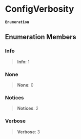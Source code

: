 # ConfigVerbosity

**`Enumeration`**

## Enumeration Members

### Info

> **Info**: 1

### None

> **None**: 0

### Notices

> **Notices**: 2

### Verbose

> **Verbose**: 3
